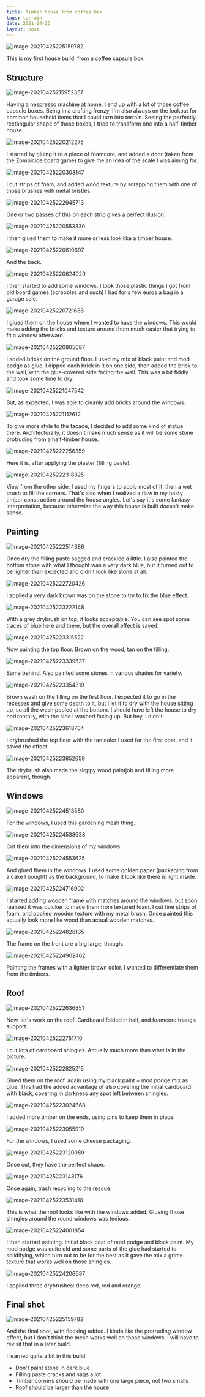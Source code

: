 ```yaml
---
title: Timber house from coffee box
tags: terrain
date: 2021-04-25
layout: post
---
```


![image-20210425225159782](image-20210425225159782.png)

This is my first house build, from a coffee capsule box.



## Structure

![image-20210425215952357](image-20210425215952357.png)

Having a nespresso machine at home, I end up with a lot of those coffee capsule boxes. Being in a crafting frenzy, I'm also always on the lookout for common household items that I could turn into terrain. Seeing the perfectly rectangular shape of those boxes, I tried to transform one into a half-timber house.

![image-20210425220212275](image-20210425220212275.png)

I started by gluing it to a piece of foamcore, and added a door (taken from the Zombicide board game) to give me an idea of the scale I was aiming for.

![image-20210425220308147](image-20210425220308147.png)

I cut strips of foam, and added wood texture by scrapping them with one of those brushes with metal bristles. 

![image-20210425222945713](image-20210425222945713.png)

One or two passes of this on each strip gives a perfect illusion. 

![image-20210425220553330](image-20210425220553330.png)

I then glued them to make it more or less look like a timber house.

![image-20210425220610697](image-20210425220610697.png)

And the back.

![image-20210425220624029](image-20210425220624029.png)

I then started to add some windows. I took those plastic things I got from old board games (scrabbles and such) I had for a few euros a bag in a garage sale.

![image-20210425220721688](image-20210425220721688.png)

I glued them on the house where I wanted to have the windows. This would make adding the bricks and texture around them much easier that trying to fit a window afterward.

![image-20210425220805087](image-20210425220805087.png)

I added bricks on the ground floor. I used my mix of black paint and mod podge as glue. I dipped each brick in it on one side, then added the brick to the wall, with the glue-covered side facing the wall. This was a bit fiddly and took some time to dry.

![image-20210425221047542](image-20210425221047542.png)

But, as expected, I was able to cleanly add bricks around the windows.

![image-20210425221112612](image-20210425221112612.png)

To give more style to the facade, I decided to add some kind of statue there. Architecturally, it doesn't make much sense as it will be some stone protruding from a half-timber house.

![image-20210425222256359](image-20210425222256359.png)

Here it is, after applying the plaster (filling paste).

![image-20210425222318325](image-20210425222318325.png)

View from the other side. I used my fingers to apply most of it, then a wet brush to fill the corners. That's also when I realized a flaw in my hasty timber construction around the house angles. Let's say it's some fantasy interpretation, because otherwise the way this house is built doesn't make sense.

## Painting

![image-20210425222514386](image-20210425222514386.png)

Once dry the filling paste sagged and crackled a little. I also painted the bottom stone with what I thought was a very dark blue, but it turned out to be lighter than expected and didn't look like stone at all.

![image-20210425222720426](image-20210425222720426.png)

I applied a very dark brown was on the stone to try to fix the blue effect.

![image-20210425223222148](image-20210425223222148.png)

With a grey drybrush on top, it looks acceptable. You can see spot some traces of blue here and there, but the overall effect is saved.

![image-20210425223315522](image-20210425223315522.png)

Now painting the top floor. Brown on the wood, tan on the filling.

![image-20210425223339537](image-20210425223339537.png)

Same behind. Also painted some stones in various shades for variety.

![image-20210425223354319](image-20210425223354319.png)

Brown wash on the filling on the first floor. I expected it to go in the recesses and give some depth to it, but I let it to dry with the house sitting up, so all the wash pooled at the bottom. I should have left the house to dry horizontally, with the side I washed facing up. But hey, I didn't.

![image-20210425223618704](image-20210425223618704.png)

I drybrushed the top floor with the tan color I used for the first coat, and it saved the effect.

![image-20210425223852659](image-20210425223852659.png)

The drybrush also made the sloppy wood paintjob and filling more apparent, though.

## Windows

![image-20210425224513580](image-20210425224513580.png)

For the windows, I used this gardening mesh thing.

![image-20210425224538638](image-20210425224538638.png)

Cut them into the dimensions of my windows.

![image-20210425224553625](image-20210425224553625.png)

And glued them in the windows. I used some golden paper (packaging from a cake I bought) as the background, to make it look like there is light inside.

![image-20210425224716902](image-20210425224716902.png)

I started adding wooden frame with matches around the windows, but soon realized it was quicker to made them from textured foam. I cut fine strips of foam, and applied wooden texture with my metal brush. Once painted this actually look more like wood than actual wooden matches.

![image-20210425224828135](image-20210425224828135.png)

The frame on the front are a big large, though.

![image-20210425224902462](image-20210425224902462.png)

Painting the frames with a lighter brown color. I wanted to differentiate them from the timbers.

## Roof

![image-20210425222636851](image-20210425222636851.png)

Now, let's work on the roof. Cardboard folded in half, and foamcore triangle support.

![image-20210425222751710](image-20210425222751710.png)

I cut lots of cardboard shingles. Actually much more than what is in the picture.

![image-20210425222825215](image-20210425222825215.png)

Glued them on the roof, again using my black paint + mod podge mix as glue. This had the added advantage of also covering the initial cardboard with black, covering in darkness any spot left between shingles.

![image-20210425223024668](image-20210425223024668.png)

I added more timber on the ends, using pins to keep them in place.

![image-20210425223055919](image-20210425223055919.png)

For the windows, I used some cheese packaging.

![image-20210425223120089](image-20210425223120089.png)

Once cut, they have the perfect shape.

![image-20210425223148176](image-20210425223148176.png)

Once again, trash recycling to the rescue.

![image-20210425223531410](image-20210425223531410.png)

This is what the roof looks like with the windows added. Glueing those shingles around the round windows was tedious.

![image-20210425224001854](image-20210425224001854.png)

I then started painting. Initial black coat of mod podge and black paint. My mod podge was quite old and some parts of the glue had started to solidifying, which turn out to be for the best as it gave the mix a grime texture that works well on those shingles.

![image-20210425224206687](image-20210425224206687.png)

I applied three drybrushes: deep red, red and orange.

## Final shot

![image-20210425225159782](image-20210425225159782.png)

And the final shot, with flocking added. I kinda like the protruding window effect, but I don't think the mesh works well on those windows. I will have to revisit that in a later build.

I learned quite a bit in this build:

- Don't paint stone in dark blue
- Filling paste cracks and sags a lot
- Timber corners should be made with one large piece, not two smalls
- Roof should be larger than the house

